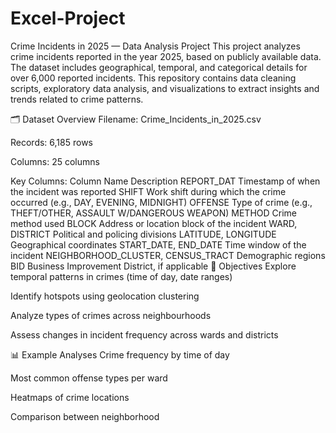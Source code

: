 # Excel-Project
Crime Incidents in 2025 — Data Analysis Project
This project analyzes crime incidents reported in the year 2025, based on publicly available data. The dataset includes geographical, temporal, and categorical details for over 6,000 reported incidents. This repository contains data cleaning scripts, exploratory data analysis, and visualizations to extract insights and trends related to crime patterns.

🗂️ Dataset Overview
Filename: Crime_Incidents_in_2025.csv

Records: 6,185 rows

Columns: 25 columns

Key Columns:
Column Name	Description
REPORT_DAT	Timestamp of when the incident was reported
SHIFT	Work shift during which the crime occurred (e.g., DAY, EVENING, MIDNIGHT)
OFFENSE	Type of crime (e.g., THEFT/OTHER, ASSAULT W/DANGEROUS WEAPON)
METHOD	Crime method used
BLOCK	Address or location block of the incident
WARD, DISTRICT	Political and policing divisions
LATITUDE, LONGITUDE	Geographical coordinates
START_DATE, END_DATE	Time window of the incident
NEIGHBORHOOD_CLUSTER, CENSUS_TRACT	Demographic regions
BID	Business Improvement District, if applicable
📌 Objectives
Explore temporal patterns in crimes (time of day, date ranges)

Identify hotspots using geolocation clustering

Analyze types of crimes across neighbourhoods

Assess changes in incident frequency across wards and districts

📊 Example Analyses
Crime frequency by time of day

Most common offense types per ward

Heatmaps of crime locations

Comparison between neighborhood
